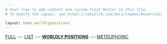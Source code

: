 ```yaml
---
# Feel free to add content and custom Front Matter to this file.
# To modify the layout, see https://jekyllrb.com/docs/themes/#overriding-theme-defaults

layout: home_worldlypositions
---
```

[FULL](/full.markdown) --- [LIST](/index) --- [**WORLDLY POSITIONS**](/worldlypositions.markdown) --- [METEUPHORIC](meteuphoric.markdown)
